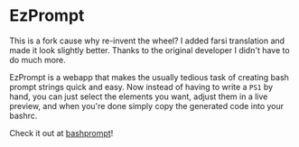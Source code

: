 EzPrompt
========
This is a fork cause why re-invent the wheel? 
I added farsi translation and made it look slightly better.
Thanks to the original developer I didn't have to do much more.


EzPrompt is a webapp that makes the usually tedious task of creating bash prompt
strings quick and easy. Now instead of having to write a `PS1` by hand, you can
just select the elements you want, adjust them in a live preview, and when
you're done simply copy the generated code into your bashrc.

Check it out at [bashprompt](https://wolandark.github.io/bashprompt/)!
